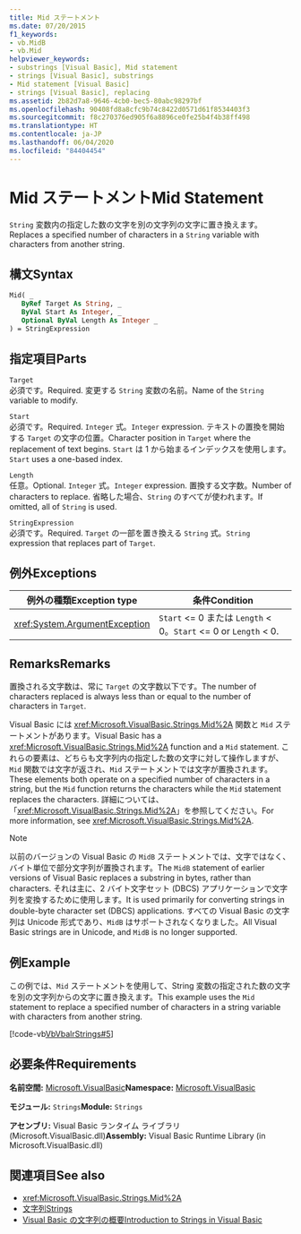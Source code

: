 ```yaml
---
title: Mid ステートメント
ms.date: 07/20/2015
f1_keywords:
- vb.MidB
- vb.Mid
helpviewer_keywords:
- substrings [Visual Basic], Mid statement
- strings [Visual Basic], substrings
- Mid statement [Visual Basic]
- strings [Visual Basic], replacing
ms.assetid: 2b82d7a8-9646-4cb0-bec5-80abc98297bf
ms.openlocfilehash: 90408fd8a8cfc9b74c8422d0571d61f8534403f3
ms.sourcegitcommit: f8c270376ed905f6a8896ce0fe25b4f4b38ff498
ms.translationtype: HT
ms.contentlocale: ja-JP
ms.lasthandoff: 06/04/2020
ms.locfileid: "84404454"
---
```

# <a name="mid-statement"></a><span data-ttu-id="2d14b-102">Mid ステートメント</span><span class="sxs-lookup"><span data-stu-id="2d14b-102">Mid Statement</span></span>
<span data-ttu-id="2d14b-103">`String` 変数内の指定した数の文字を別の文字列の文字に置き換えます。</span><span class="sxs-lookup"><span data-stu-id="2d14b-103">Replaces a specified number of characters in a `String` variable with characters from another string.</span></span>  
  
## <a name="syntax"></a><span data-ttu-id="2d14b-104">構文</span><span class="sxs-lookup"><span data-stu-id="2d14b-104">Syntax</span></span>  
  
```vb  
Mid( _  
   ByRef Target As String, _  
   ByVal Start As Integer, _  
   Optional ByVal Length As Integer _  
) = StringExpression  
```  
  
## <a name="parts"></a><span data-ttu-id="2d14b-105">指定項目</span><span class="sxs-lookup"><span data-stu-id="2d14b-105">Parts</span></span>  
 `Target`  
 <span data-ttu-id="2d14b-106">必須です。</span><span class="sxs-lookup"><span data-stu-id="2d14b-106">Required.</span></span> <span data-ttu-id="2d14b-107">変更する `String` 変数の名前。</span><span class="sxs-lookup"><span data-stu-id="2d14b-107">Name of the `String` variable to modify.</span></span>  
  
 `Start`  
 <span data-ttu-id="2d14b-108">必須です。</span><span class="sxs-lookup"><span data-stu-id="2d14b-108">Required.</span></span> <span data-ttu-id="2d14b-109">`Integer` 式。</span><span class="sxs-lookup"><span data-stu-id="2d14b-109">`Integer` expression.</span></span> <span data-ttu-id="2d14b-110">テキストの置換を開始する `Target` の文字の位置。</span><span class="sxs-lookup"><span data-stu-id="2d14b-110">Character position in `Target` where the replacement of text begins.</span></span> <span data-ttu-id="2d14b-111">`Start` は 1 から始まるインデックスを使用します。</span><span class="sxs-lookup"><span data-stu-id="2d14b-111">`Start` uses a one-based index.</span></span>  
  
 `Length`  
 <span data-ttu-id="2d14b-112">任意。</span><span class="sxs-lookup"><span data-stu-id="2d14b-112">Optional.</span></span> <span data-ttu-id="2d14b-113">`Integer` 式。</span><span class="sxs-lookup"><span data-stu-id="2d14b-113">`Integer` expression.</span></span> <span data-ttu-id="2d14b-114">置換する文字数。</span><span class="sxs-lookup"><span data-stu-id="2d14b-114">Number of characters to replace.</span></span> <span data-ttu-id="2d14b-115">省略した場合、`String` のすべてが使われます。</span><span class="sxs-lookup"><span data-stu-id="2d14b-115">If omitted, all of `String` is used.</span></span>  
  
 `StringExpression`  
 <span data-ttu-id="2d14b-116">必須です。</span><span class="sxs-lookup"><span data-stu-id="2d14b-116">Required.</span></span> <span data-ttu-id="2d14b-117">`Target` の一部を置き換える `String` 式。</span><span class="sxs-lookup"><span data-stu-id="2d14b-117">`String` expression that replaces part of `Target`.</span></span>  
  
## <a name="exceptions"></a><span data-ttu-id="2d14b-118">例外</span><span class="sxs-lookup"><span data-stu-id="2d14b-118">Exceptions</span></span>  
  
|<span data-ttu-id="2d14b-119">例外の種類</span><span class="sxs-lookup"><span data-stu-id="2d14b-119">Exception type</span></span>|<span data-ttu-id="2d14b-120">条件</span><span class="sxs-lookup"><span data-stu-id="2d14b-120">Condition</span></span>|  
|--------------------|---------------|  
|<xref:System.ArgumentException>|<span data-ttu-id="2d14b-121">`Start` <= 0 または `Length` < 0。</span><span class="sxs-lookup"><span data-stu-id="2d14b-121">`Start` <= 0 or `Length` < 0.</span></span>|  
  
## <a name="remarks"></a><span data-ttu-id="2d14b-122">Remarks</span><span class="sxs-lookup"><span data-stu-id="2d14b-122">Remarks</span></span>  
 <span data-ttu-id="2d14b-123">置換される文字数は、常に `Target` の文字数以下です。</span><span class="sxs-lookup"><span data-stu-id="2d14b-123">The number of characters replaced is always less than or equal to the number of characters in `Target`.</span></span>  
  
 <span data-ttu-id="2d14b-124">Visual Basic には <xref:Microsoft.VisualBasic.Strings.Mid%2A> 関数と `Mid` ステートメントがあります。</span><span class="sxs-lookup"><span data-stu-id="2d14b-124">Visual Basic has a <xref:Microsoft.VisualBasic.Strings.Mid%2A> function and a `Mid` statement.</span></span> <span data-ttu-id="2d14b-125">これらの要素は、どちらも文字列内の指定した数の文字に対して操作しますが、`Mid` 関数では文字が返され、`Mid` ステートメントでは文字が置換されます。</span><span class="sxs-lookup"><span data-stu-id="2d14b-125">These elements both operate on a specified number of characters in a string, but the `Mid` function returns the characters while the `Mid` statement replaces the characters.</span></span> <span data-ttu-id="2d14b-126">詳細については、「<xref:Microsoft.VisualBasic.Strings.Mid%2A>」を参照してください。</span><span class="sxs-lookup"><span data-stu-id="2d14b-126">For more information, see <xref:Microsoft.VisualBasic.Strings.Mid%2A>.</span></span>  
  
> [!NOTE]
> <span data-ttu-id="2d14b-127">以前のバージョンの Visual Basic の `MidB` ステートメントでは、文字ではなく、バイト単位で部分文字列が置換されます。</span><span class="sxs-lookup"><span data-stu-id="2d14b-127">The `MidB` statement of earlier versions of Visual Basic replaces a substring in bytes, rather than characters.</span></span> <span data-ttu-id="2d14b-128">それは主に、2 バイト文字セット (DBCS) アプリケーションで文字列を変換するために使用します。</span><span class="sxs-lookup"><span data-stu-id="2d14b-128">It is used primarily for converting strings in double-byte character set (DBCS) applications.</span></span> <span data-ttu-id="2d14b-129">すべての Visual Basic の文字列は Unicode 形式であり、`MidB` はサポートされなくなりました。</span><span class="sxs-lookup"><span data-stu-id="2d14b-129">All Visual Basic strings are in Unicode, and `MidB` is no longer supported.</span></span>  
  
## <a name="example"></a><span data-ttu-id="2d14b-130">例</span><span class="sxs-lookup"><span data-stu-id="2d14b-130">Example</span></span>  
 <span data-ttu-id="2d14b-131">この例では、`Mid` ステートメントを使用して、String 変数の指定された数の文字を別の文字列からの文字に置き換えます。</span><span class="sxs-lookup"><span data-stu-id="2d14b-131">This example uses the `Mid` statement to replace a specified number of characters in a string variable with characters from another string.</span></span>  
  
 [!code-vb[VbVbalrStrings#5](~/samples/snippets/visualbasic/VS_Snippets_VBCSharp/VbVbalrStrings/VB/Class1.vb#5)]  
  
## <a name="requirements"></a><span data-ttu-id="2d14b-132">必要条件</span><span class="sxs-lookup"><span data-stu-id="2d14b-132">Requirements</span></span>  
 <span data-ttu-id="2d14b-133">**名前空間:** [Microsoft.VisualBasic](../runtime-library-members.md)</span><span class="sxs-lookup"><span data-stu-id="2d14b-133">**Namespace:** [Microsoft.VisualBasic](../runtime-library-members.md)</span></span>  
  
 <span data-ttu-id="2d14b-134">**モジュール:** `Strings`</span><span class="sxs-lookup"><span data-stu-id="2d14b-134">**Module:** `Strings`</span></span>  
  
 <span data-ttu-id="2d14b-135">**アセンブリ:** Visual Basic ランタイム ライブラリ (Microsoft.VisualBasic.dll)</span><span class="sxs-lookup"><span data-stu-id="2d14b-135">**Assembly:** Visual Basic Runtime Library (in Microsoft.VisualBasic.dll)</span></span>  
  
## <a name="see-also"></a><span data-ttu-id="2d14b-136">関連項目</span><span class="sxs-lookup"><span data-stu-id="2d14b-136">See also</span></span>

- <xref:Microsoft.VisualBasic.Strings.Mid%2A>
- [<span data-ttu-id="2d14b-137">文字列</span><span class="sxs-lookup"><span data-stu-id="2d14b-137">Strings</span></span>](../../programming-guide/language-features/strings/index.md)
- [<span data-ttu-id="2d14b-138">Visual Basic の文字列の概要</span><span class="sxs-lookup"><span data-stu-id="2d14b-138">Introduction to Strings in Visual Basic</span></span>](../../programming-guide/language-features/strings/introduction-to-strings.md)
